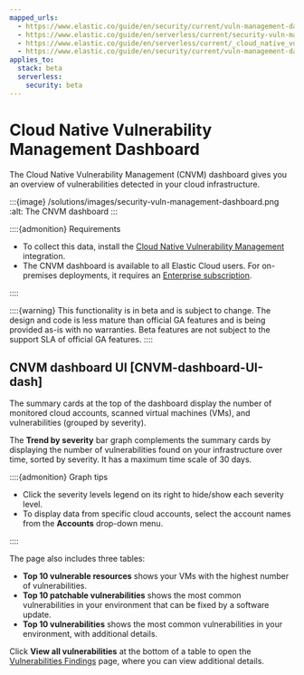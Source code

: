 ```yaml
---
mapped_urls:
  - https://www.elastic.co/guide/en/security/current/vuln-management-dashboard-dash.html
  - https://www.elastic.co/guide/en/serverless/current/security-vuln-management-dashboard-dash.html
  - https://www.elastic.co/guide/en/serverless/current/_cloud_native_vulnerability_management_dashboard.html
  - https://www.elastic.co/guide/en/security/current/vuln-management-dashboard.html
applies_to:
  stack: beta
  serverless:
    security: beta
---
```


# Cloud Native Vulnerability Management Dashboard

The Cloud Native Vulnerability Management (CNVM) dashboard gives you an overview of vulnerabilities detected in your cloud infrastructure.

:::{image} /solutions/images/security-vuln-management-dashboard.png
:alt: The CNVM dashboard
:::

::::{admonition} Requirements
* To collect this data, install the [Cloud Native Vulnerability Management](/solutions/security/cloud/get-started-with-cnvm.md) integration.
* The CNVM dashboard is available to all Elastic Cloud users. For on-premises deployments, it requires an [Enterprise subscription](https://www.elastic.co/pricing).

::::


::::{warning}
This functionality is in beta and is subject to change. The design and code is less mature than official GA features and is being provided as-is with no warranties. Beta features are not subject to the support SLA of official GA features.
::::



## CNVM dashboard UI [CNVM-dashboard-UI-dash]

The summary cards at the top of the dashboard display the number of monitored cloud accounts, scanned virtual machines (VMs), and vulnerabilities (grouped by severity).

The **Trend by severity** bar graph complements the summary cards by displaying the number of vulnerabilities found on your infrastructure over time, sorted by severity. It has a maximum time scale of 30 days.

::::{admonition} Graph tips
* Click the severity levels legend on its right to hide/show each severity level.
* To display data from specific cloud accounts, select the account names from the **Accounts** drop-down menu.

::::


The page also includes three tables:

* **Top 10 vulnerable resources** shows your VMs with the highest number of vulnerabilities.
* **Top 10 patchable vulnerabilities** shows the most common vulnerabilities in your environment that can be fixed by a software update.
* **Top 10 vulnerabilities** shows the most common vulnerabilities in your environment, with additional details.

Click **View all vulnerabilities** at the bottom of a table to open the [Vulnerabilities Findings](/solutions/security/cloud/findings-page-3.md) page, where you can view additional details.


